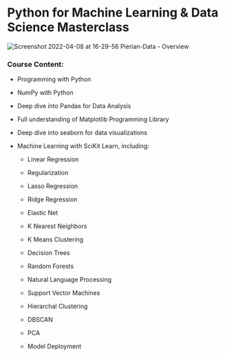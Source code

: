 # Python for Machine Learning & Data Science Masterclass
![Screenshot 2022-04-08 at 16-29-56 Pierian-Data - Overview](https://user-images.githubusercontent.com/75258625/162445924-0dbf4b82-abab-4658-9ee1-5c6f3bb68bea.png)
### Course Content:
* Programming with Python
* NumPy with Python
* Deep dive into Pandas for Data Analysis
* Full understanding of Matplotlib Programming Library
* Deep dive into seaborn for data visualizations
* Machine Learning with SciKit Learn, including:

    * Linear Regression

    * Regularization

    * Lasso Regression

    * Ridge Regression

    *  Elastic Net

    * K Nearest Neighbors

    * K Means Clustering

    * Decision Trees

    * Random Forests

    * Natural Language Processing

    * Support Vector Machines

    * Hierarchal Clustering

    *  DBSCAN

    * PCA

    * Model Deployment
 

